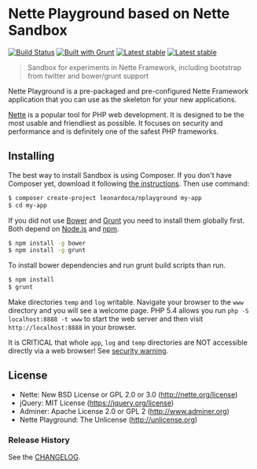 Nette Playground based on Nette Sandbox
=======================================
[![Build Status](https://secure.travis-ci.org/LeonardoCA/nplayground.png)](https://travis-ci.org/LeonardoCA/nplayground.svg)
[![Built with Grunt](https://cdn.gruntjs.com/builtwith.png)](http://gruntjs.com/)
[![Latest stable](https://img.shields.io/packagist/v/LeonardoCA/nplayground.svg)](https://packagist.org/packages/LeonardoCA/nplayground)
[![Latest stable](https://img.shields.io/packagist/l/LeonardoCA/nplayground.svg)](https://packagist.org/packages/LeonardoCA/nplayground)

> Sandbox for experiments in Nette Framework, including bootstrap from twitter and bower/grunt support

Nette Playground is a pre-packaged and pre-configured Nette Framework application
that you can use as the skeleton for your new applications.

[Nette](http://nette.org) is a popular tool for PHP web development.
It is designed to be the most usable and friendliest as possible. It focuses
on security and performance and is definitely one of the safest PHP frameworks.


Installing
----------

The best way to install Sandbox is using Composer. If you don't have Composer yet, download
it following [the instructions](http://doc.nette.org/composer). Then use command:

```sh
$ composer create-project leonardoca/nplayground my-app
$ cd my-app
```

If you did not use [Bower](http://bower.io/) and [Grunt](http://gruntjs.com/) you need
to install them globally first. Both depend on [Node.js](http://nodejs.org/) and [npm](http://npmjs.org/).

```sh
$ npm install -g bower
$ npm install -g grunt
```

To install bower dependencies and run grunt build scripts than run.

```sh
$ npm install
$ grunt
```

Make directories `temp` and `log` writable. Navigate your browser
to the `www` directory and you will see a welcome page. PHP 5.4 allows
you run `php -S localhost:8888 -t www` to start the web server and
then visit `http://localhost:8888` in your browser.

It is CRITICAL that whole `app`, `log` and `temp` directories are NOT accessible
directly via a web browser! See [security warning](http://nette.org/security-warning).


License
-------
- Nette: New BSD License or GPL 2.0 or 3.0 (http://nette.org/license)
- jQuery: MIT License (https://jquery.org/license)
- Adminer: Apache License 2.0 or GPL 2 (http://www.adminer.org)
- Nette Playground: The Unlicense (http://unlicense.org)

### Release History
See the [CHANGELOG](CHANGELOG.md).
